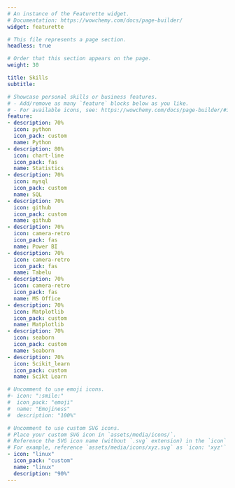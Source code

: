 ```yaml
---
# An instance of the Featurette widget.
# Documentation: https://wowchemy.com/docs/page-builder/
widget: featurette

# This file represents a page section.
headless: true

# Order that this section appears on the page.
weight: 30

title: Skills
subtitle:

# Showcase personal skills or business features.
# - Add/remove as many `feature` blocks below as you like.
# - For available icons, see: https://wowchemy.com/docs/page-builder/#icons
feature:
- description: 70%
  icon: python
  icon_pack: custom
  name: Python
- description: 80%
  icon: chart-line
  icon_pack: fas
  name: Statistics
- description: 70%
  icon: mysql
  icon_pack: custom
  name: SQL
- description: 70%
  icon: github
  icon_pack: custom
  name: github
- description: 70%
  icon: camera-retro
  icon_pack: fas
  name: Power BI
- description: 70%
  icon: camera-retro
  icon_pack: fas
  name: Tabelu 
- description: 70%
  icon: camera-retro
  icon_pack: fas
  name: MS Office 
- description: 70%
  icon: Matplotlib
  icon_pack: custom
  name: Matplotlib
- description: 70%
  icon: seaborn
  icon_pack: custom
  name: Seaborn
- description: 70%
  icon: Scikit_learn
  icon_pack: custom
  name: Scikt Learn

# Uncomment to use emoji icons.
#- icon: ":smile:"
#  icon_pack: "emoji"
#  name: "Emojiness"
#  description: "100%"  

# Uncomment to use custom SVG icons.
# Place your custom SVG icon in `assets/media/icons/`.
# Reference the SVG icon name (without `.svg` extension) in the `icon` field.
# For example, reference `assets/media/icons/xyz.svg` as `icon: 'xyz'`
- icon: "linux"
  icon_pack: "custom"
  name: "linux"
  description: "90%"
---
```

